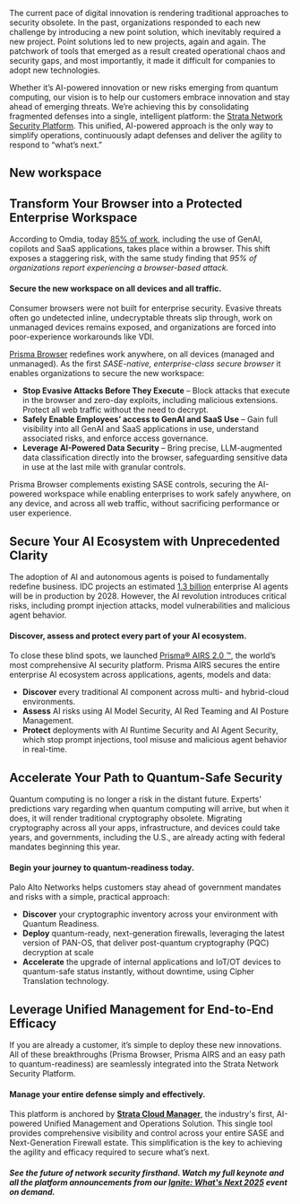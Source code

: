 The current pace of digital innovation is rendering traditional approaches to security obsolete. In the past, organizations responded to each new challenge by introducing a new point solution, which inevitably required a new project. Point solutions led to new projects, again and again. The patchwork of tools that emerged as a result created operational chaos and security gaps, and most importantly, it made it difficult for companies to adopt new technologies.

Whether it’s AI-powered innovation or new risks emerging from quantum computing, our vision is to help our customers embrace innovation and stay ahead of emerging threats. We’re achieving this by consolidating fragmented defenses into a single, intelligent platform: the [Strata Network Security Platform](/network-security). This unified, AI-powered approach is the only way to simplify operations, continuously adapt defenses and deliver the agility to respond to “what’s next.”

## New workspace

## Transform Your Browser into a Protected Enterprise Workspace

According to Omdia, today [85% of work](https://start.paloaltonetworks.com/omdia-state-of-workforce-security), including the use of GenAI, copilots and SaaS applications, takes place within a browser. This shift exposes a staggering risk, with the same study finding that *95% of organizations report experiencing a browser-based attack.*

#### Secure the new workspace on all devices and all traffic.

Consumer browsers were not built for enterprise security. Evasive threats often go undetected inline, undecryptable threats slip through, work on unmanaged devices remains exposed, and organizations are forced into poor-experience workarounds like VDI.

[Prisma Browser](/sase/prisma-browser) redefines work anywhere, on all devices (managed and unmanaged). As the first *SASE-native, enterprise-class secure browser* it enables organizations to secure the new workspace:

* **Stop Evasive Attacks Before They Execute** – Block attacks that execute in the browser and zero-day exploits, including malicious extensions. Protect all web traffic without the need to decrypt.
* **Safely Enable Employees’ access to GenAI and SaaS Use** – Gain full visibility into all GenAI and SaaS applications in use, understand associated risks, and enforce access governance.
* **Leverage AI-Powered Data Security** – Bring precise, LLM-augmented data classification directly into the browser, safeguarding sensitive data in use at the last mile with granular controls.

Prisma Browser complements existing SASE controls, securing the AI-powered workspace while enabling enterprises to work safely anywhere, on any device, and across all web traffic, without sacrificing performance or user experience.

## Secure Your AI Ecosystem with Unprecedented Clarity

The adoption of AI and autonomous agents is poised to fundamentally redefine business. IDC projects an estimated [1.3 billion](https://partner.microsoft.com/en-US/blog/article/ai-apps-and-agents-marketplace) enterprise AI agents will be in production by 2028. However, the AI revolution introduces critical risks, including prompt injection attacks, model vulnerabilities and malicious agent behavior.

#### **Discover, assess and protect every part of your AI ecosystem.**

To close these blind spots, we launched [Prisma® AIRS 2.0 ™](/prisma/prisma-ai-runtime-security), the world’s most comprehensive AI security platform. Prisma AIRS secures the entire enterprise AI ecosystem across applications, agents, models and data:

* **Discover** every traditional AI component across multi- and hybrid-cloud environments.
* **Assess** AI risks using AI Model Security, AI Red Teaming and AI Posture Management.
* **Protect** deployments with AI Runtime Security and AI Agent Security, which stop prompt injections, tool misuse and malicious agent behavior in real-time.

## Accelerate Your Path to Quantum-Safe Security

Quantum computing is no longer a risk in the distant future. Experts' predictions vary regarding when quantum computing will arrive, but when it does, it will render traditional cryptography obsolete. Migrating cryptography across all your apps, infrastructure, and devices could take years, and governments, including the U.S., are already acting with federal mandates beginning this year.

#### **Begin your journey to quantum-readiness today.**

Palo Alto Networks helps customers stay ahead of government mandates and risks with a simple, practical approach:

* **Discover** your cryptographic inventory across your environment with Quantum Readiness.
* **Deploy** quantum-ready, next-generation firewalls, leveraging the latest version of PAN-OS, that deliver post-quantum cryptography (PQC) decryption at scale
* **Accelerate** the upgrade of internal applications and IoT/OT devices to quantum-safe status instantly, without downtime, using Cipher Translation technology.

## Leverage Unified Management for End-to-End Efficacy

If you are already a customer, it’s simple to deploy these new innovations. All of these breakthroughs (Prisma Browser, Prisma AIRS and an easy path to quantum-readiness) are seamlessly integrated into the Strata Network Security Platform.

#### **Manage your entire defense simply and effectively.**

This platform is anchored by [**Strata Cloud Manager**](/network-security/strata-cloud-manager), the industry's first, AI-powered Unified Management and Operations Solution. This single tool provides comprehensive visibility and control across your entire SASE and Next-Generation Firewall estate. This simplification is the key to achieving the agility and efficacy required to secure what’s next.

##### See the future of network security firsthand. Watch my full keynote and all the platform announcements from our [Ignite: What's Next 2025](https://start.paloaltonetworks.com/ignite-whats-next.html#register) event on demand.